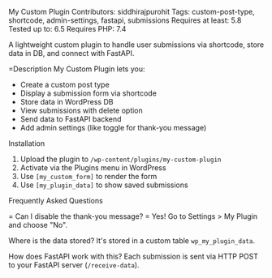 My Custom Plugin
Contributors: siddhirajpurohit
Tags: custom-post-type, shortcode, admin-settings, fastapi, submissions
Requires at least: 5.8
Tested up to: 6.5
Requires PHP: 7.4


A lightweight custom plugin to handle user submissions via shortcode, store data in DB, and connect with FastAPI.

=Description 
My Custom Plugin lets you:
- Create a custom post type
- Display a submission form via shortcode
- Store data in WordPress DB
- View submissions with delete option
- Send data to FastAPI backend
- Add admin settings (like toggle for thank-you message)

Installation 
1. Upload the plugin to `/wp-content/plugins/my-custom-plugin`
2. Activate via the Plugins menu in WordPress
3. Use `[my_custom_form]` to render the form
4. Use `[my_plugin_data]` to show saved submissions

Frequently Asked Questions

= Can I disable the thank-you message? =
Yes! Go to Settings > My Plugin and choose "No".

Where is the data stored? 
It's stored in a custom table `wp_my_plugin_data`.

How does FastAPI work with this? 
Each submission is sent via HTTP POST to your FastAPI server (`/receive-data`).


